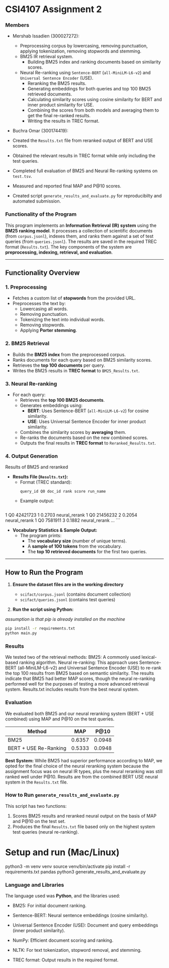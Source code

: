 
# CSI4107 Assignment 2

### Members
- Mershab Issadien (300027272):
  - Preprocessing corpus by lowercasing, removing punctuation, applying tokenization, removing stopwords and stemming.
  - BM25 IR retrieval system.
      - Building BM25 index and ranking documents based on similarity scores.
  - Neural Re-ranking using `Sentence-BERT` (`all-MiniLM-L6-v2`) and `Universal Sentence Encoder` (USE).
    - Reranking the BM25 results.
    - Generating embeddings for both queries and top 100 BM25 retrieved documents.
    - Calculating similarity scores using cosine similarity for BERT and inner product similarity for USE.
    - Combining the scores from both models and averaging them to get the final re-ranked results.
    - Writing the results in TREC format.

- Buchra Omar (300174419):
 - Created the `Results.txt` file from reranked output of BERT and USE scores.
 - Obtained the relevant results in TREC format while only including the test queries.
 - Completed full evaluation of BM25 and Neural Re-ranking systems on `test.tsv`.
 - Measured and reported final MAP and P@10 scores.
 - Created script `generate_results_and_evaluate.py` for reproducibilty and automated submission.
 


### **Functionality of the Program**

This program implements an **Information Retrieval (IR) system** using the **BM25 ranking model**. It processes a collection of scientific documents (from `corpus.jsonl`), indexes them, and ranks them against a set of test queries (from `queries.jsonl`). The results are saved in the required TREC format (`Results.txt`). The key components of the system are **preprocessing, indexing, retrieval, and evaluation**.

---

## **Functionality Overview**
### 1. **Preprocessing**
- Fetches a custom list of **stopwords** from the provided URL.
- Preprocesses the text by:
  - Lowercasing all words.
  - Removing punctuation.
  - Tokenizing the text into individual words.
  - Removing stopwords.
  - Applying **Porter stemming**.

### 2. **BM25 Retrieval**
- Builds the **BM25 index** from the preprocessed corpus.
- Ranks documents for each query based on BM25 similarity scores.
- Retrieves the **top 100 documents** per query.
- Writes the BM25 results in **TREC format** to `BM25_Results.txt`.

### 3. **Neural Re-ranking**
- For each query:
  - Retrieves the **top 100 BM25 documents**.
  - Generates embeddings using:
    - **BERT**: Uses Sentence-BERT (`all-MiniLM-L6-v2`) for cosine similarity.
    - **USE**: Uses Universal Sentence Encoder for inner product similarity.
  - Combines the similarity scores by **averaging** them.
  - Re-ranks the documents based on the new combined scores.
  - Outputs the final results in **TREC format** to `Reranked_Results.txt`.

### **4. Output Generation**

Results of BM25 and reranked
- **Results File (`Results.txt`):**  
  - Format (TREC standard):  
    ```
    query_id Q0 doc_id rank score run_name
    ```
  - Example output:
    ```
1 Q0 42421723 1 0.2703 neural_rerank
1 Q0 21456232 2 0.2054 neural_rerank
1 Q0 7581911 3 0.1882 neural_rerank
...
    ```

- **Vocabulary Statistics & Sample Output:**  
  - The program prints:
    - The **vocabulary size** (number of unique terms).
    - A **sample of 100 tokens** from the vocabulary.
    - The **top 10 retrieved documents** for the first two queries.

---

## **How to Run the Program**
1. **Ensure the dataset files are in the working directory**  
   - `scifact/corpus.jsonl` (contains document collection)  
   - `scifact/queries.jsonl` (contains test queries) 

2. **Run the script using Python:**

 *assumption is that pip is already installed on the machine*
   ```bash
   pip install -r requirements.txt
   python main.py
   ```

### Results

We tested two of the retrieval methods: 
BM25: A commonly used lexical-based ranking algorithm.
Neural re-ranking: This approach uses Sentence-BERT (all-MiniLM-L6-v2) and Universal Sentence Encoder (USE) to re-rank the top 100 results from BM25 based on semantic similarity. The results indicate that BM25 had better MAP scores, though the neural re-ranking performed well for the purposes of testing a more advanced retrieval system. Results.txt includes results from the best neural system.

### Evaluation 

We evaluated both BM25 and our neural reranking system (BERT + USE combined) using MAP and P@10 on the test queries.

| Method                | MAP     | P@10   |
|----------------------|---------|--------|
| BM25                 | 0.6357  | 0.0948 |
| BERT + USE Re-Ranking | 0.5333  | 0.0948 |

**Best System:** 
While BM25 had superior performance according to MAP, we opted for the final choice of the neural reranking system because the assignment focus was on neural IR types, plus the neural reranking was still ranked well under P@10. Results are from the combined BERT USE neural system in the `Results.txt` file.

### How to Run `generate_results_and_evaluate.py`

This script has two functions:
1. Scores BM25 results and reranked neural output on the basis of MAP and P@10 on the test set.
2. Produces the final `Results.txt` file based only on the highest system test queries (neural re-ranking).


# Setup and run (Mac/Linux)

python3 -m venv venv
source venv/bin/activate
pip install -r requirements.txt pandas
python3 generate_results_and_evaluate.py




### Language and Libraries

The language used was **Python**, and the libraries used:
- BM25: For initial document ranking.

- Sentence-BERT: Neural sentence embeddings (cosine similarity).

- Universal Sentence Encoder (USE): Document and query embeddings (inner product similarity).

- NumPy: Efficient document scoring and ranking.

- NLTK: For text tokenization, stopword removal, and stemming.

- TREC format: Output results in the required format.

